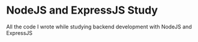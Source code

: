 # NodeJS and ExpressJS Study
 All the code I wrote while studying backend development with NodeJS and ExpressJS

